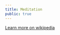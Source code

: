 ```yaml
---
title: Meditation
public: true
---
```


[Learn more on wikipedia](https://en.wikipedia.org/wiki/Meditation)
